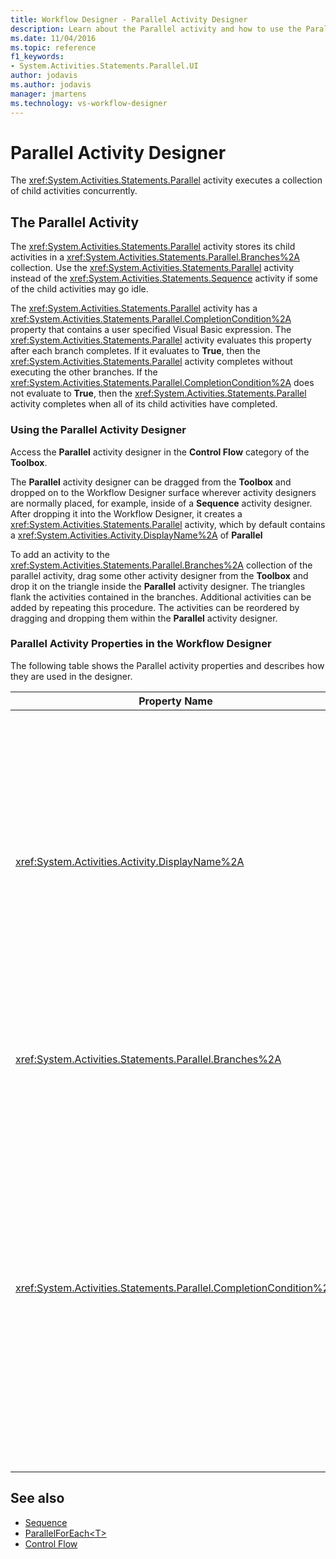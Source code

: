 ```yaml
---
title: Workflow Designer - Parallel Activity Designer
description: Learn about the Parallel activity and how to use the Parallel activity designer to execute a collection of child activities concurrently.
ms.date: 11/04/2016
ms.topic: reference
f1_keywords:
- System.Activities.Statements.Parallel.UI
author: jodavis
ms.author: jodavis
manager: jmartens
ms.technology: vs-workflow-designer
---
```

# Parallel Activity Designer


The <xref:System.Activities.Statements.Parallel> activity executes a collection of child activities concurrently.

## The Parallel Activity

The <xref:System.Activities.Statements.Parallel> activity stores its child activities in a  <xref:System.Activities.Statements.Parallel.Branches%2A> collection. Use the <xref:System.Activities.Statements.Parallel> activity instead of the <xref:System.Activities.Statements.Sequence> activity if some of the child activities may go idle.

The <xref:System.Activities.Statements.Parallel> activity has a <xref:System.Activities.Statements.Parallel.CompletionCondition%2A> property that contains a user specified Visual Basic expression. The <xref:System.Activities.Statements.Parallel> activity evaluates this property after each branch completes. If it evaluates to **True**, then the <xref:System.Activities.Statements.Parallel> activity completes without executing the other branches. If the <xref:System.Activities.Statements.Parallel.CompletionCondition%2A> does not evaluate to **True**, then the <xref:System.Activities.Statements.Parallel> activity completes when all of its child activities have completed.

### Using the Parallel Activity Designer

Access the **Parallel** activity designer in the **Control Flow** category of the **Toolbox**.

The **Parallel** activity designer can be dragged from the **Toolbox** and dropped on to the Workflow Designer surface wherever activity designers are normally placed, for example, inside of a **Sequence** activity designer. After dropping it into the Workflow Designer, it creates a <xref:System.Activities.Statements.Parallel> activity, which by default contains a <xref:System.Activities.Activity.DisplayName%2A> of **Parallel**

To add an activity to the <xref:System.Activities.Statements.Parallel.Branches%2A> collection of the parallel activity, drag some other activity designer from the **Toolbox** and drop it on the triangle inside the **Parallel** activity designer. The triangles flank the activities contained in the branches. Additional activities can be added by repeating this procedure. The activities can be reordered by dragging and dropping them within the **Parallel** activity designer.

### Parallel Activity Properties in the Workflow Designer

The following table shows the Parallel activity properties and describes how they are used in the designer.

|Property Name|Required|Usage|
|-|--------------|-|
|<xref:System.Activities.Activity.DisplayName%2A>|False|Specifies the friendly display name of the activity designer in the header. The default value is **Parallel**. The value can be optionally edited in the **Properties** grid or directly on the activity designer header.|
|<xref:System.Activities.Statements.Parallel.Branches%2A>|True|Contains the collection of child activities to be executed.|
|<xref:System.Activities.Statements.Parallel.CompletionCondition%2A>|False|Evaluated after a branch completes. If it evaluates to **True**, then the scheduled pending branches are canceled. If this property is not set or evaluates to **False**, the activity completes when all of its child activities have completed. The default value is **null**.|

## See also

- [Sequence](../workflow-designer/sequence-activity-designer.md)
- [ParallelForEach\<T>](../workflow-designer/parallelforeach-t-activity-designer.md)
- [Control Flow](../workflow-designer/control-flow-activity-designers.md)
